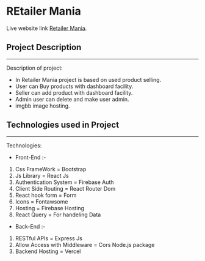 <!-- @format -->

# REtailer Mania

Live website link [Retailer Mania]().

## Project Description

---

Description of project:

- In Retailer Mania project is based on used product selling.
- User can Buy products with dashboard facility.
- Seller can add product with dashboard facility.
- Admin user can delete and make user admin.
- imgbb image hosting.

## Technologies used in Project

---

Technologies:

- Front-End :-

1. Css FrameWork = Bootstrap
2. Js Library = React Js
3. Authentication System = Firebase Auth
4. Client Side Routing = React Router Dom
5. React hook form = Form
6. Icons = Fontawsome
7. Hosting = Firebase Hosting
8. React Query = For handeling Data

- Back-End :-

1. RESTful APIs = Express Js
2. Allow Access with Middleware = Cors Node.js package
3. Backend Hosting = Vercel
